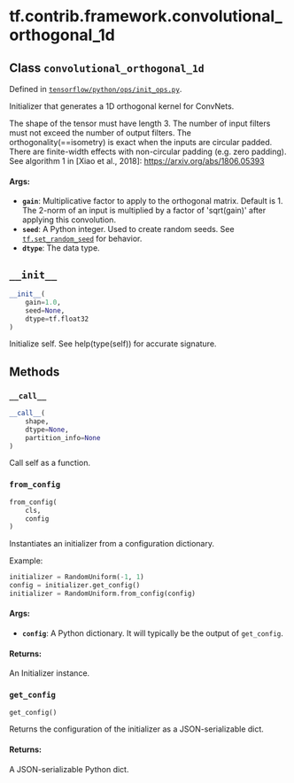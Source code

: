 <div itemscope itemtype="http://developers.google.com/ReferenceObject">
<meta itemprop="name" content="tf.contrib.framework.convolutional_orthogonal_1d" />
<meta itemprop="path" content="Stable" />
<meta itemprop="property" content="__call__"/>
<meta itemprop="property" content="__init__"/>
<meta itemprop="property" content="from_config"/>
<meta itemprop="property" content="get_config"/>
</div>

# tf.contrib.framework.convolutional_orthogonal_1d

## Class `convolutional_orthogonal_1d`





Defined in [`tensorflow/python/ops/init_ops.py`](/code/stable/tensorflow/python/ops/init_ops.py).

Initializer that generates a 1D orthogonal kernel for ConvNets.

The shape of the tensor must have length 3. The number of input
filters must not exceed the number of output filters.
The orthogonality(==isometry) is exact when the inputs are circular padded.
There are finite-width effects with non-circular padding (e.g. zero padding).
See algorithm 1 in [Xiao et al., 2018]: https://arxiv.org/abs/1806.05393

#### Args:

* <b>`gain`</b>: Multiplicative factor to apply to the orthogonal matrix. Default is 1.
    The 2-norm of an input is multiplied by a factor of 'sqrt(gain)' after
    applying this convolution.
* <b>`seed`</b>: A Python integer. Used to create random seeds. See
    <a href="../../../tf/random/set_random_seed.md"><code>tf.set_random_seed</code></a>
    for behavior.
* <b>`dtype`</b>: The data type.

<h2 id="__init__"><code>__init__</code></h2>

``` python
__init__(
    gain=1.0,
    seed=None,
    dtype=tf.float32
)
```

Initialize self.  See help(type(self)) for accurate signature.



## Methods

<h3 id="__call__"><code>__call__</code></h3>

``` python
__call__(
    shape,
    dtype=None,
    partition_info=None
)
```

Call self as a function.

<h3 id="from_config"><code>from_config</code></h3>

``` python
from_config(
    cls,
    config
)
```

Instantiates an initializer from a configuration dictionary.

Example:

```python
initializer = RandomUniform(-1, 1)
config = initializer.get_config()
initializer = RandomUniform.from_config(config)
```

#### Args:

* <b>`config`</b>: A Python dictionary.
    It will typically be the output of `get_config`.


#### Returns:

An Initializer instance.

<h3 id="get_config"><code>get_config</code></h3>

``` python
get_config()
```

Returns the configuration of the initializer as a JSON-serializable dict.

#### Returns:

A JSON-serializable Python dict.



